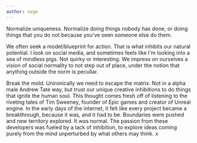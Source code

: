 ```yaml
---
author: nzge
---
```


Normalize uniqueness. Normalize doing things nobody has done, or doing things that you do not because you've seen someone else do them.

We often seek a model/blueprint for action. That is what inhibits our natural potential. 
I look on social media, and sometimes feels like I'm looking into a sea of mindless pigs. Not quirky or interesting. We impress on ourselves a vision of social normality to not step out of place, under the notion that anything outside the norm is peculiar.

Break the mold. Unironically we need to escape the matrix. Not in a alpha male Andrew Tate way, but trust our unique creative inhibitions to do things that ignite the human soul. This thought comes fresh off of listening to the riveting tales of Tim Sweeney, founder of Epic games and creator of Unreal engine. In the early days of the internet, it felt like every project became a breakthrough, because it was, and it had to be. Boundaries were pushed and new territory explored. It was normal. The passion from these developers was fueled by a lack of inhibition, to explore ideas coming purely from the mind unperturbed by what others may think. x
